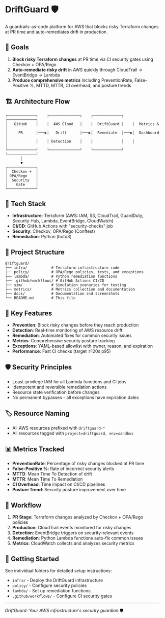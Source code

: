 # DriftGuard 🛡️

A guardrails-as-code platform for AWS that blocks risky Terraform changes at PR time and auto-remediates drift in production.

## 🎯 Goals

1. **Block risky Terraform changes** at PR time via CI security gates using Checkov + OPA/Rego
2. **Auto-remediate risky drift** in AWS quickly through CloudTrail → EventBridge → Lambda
3. **Produce comprehensive metrics** including PreventionRate, False-Positive %, MTTD, MTTR, CI overhead, and posture trends

## 🏗️ Architecture Flow

```
┌─────────────┐    ┌──────────────┐    ┌─────────────┐    ┌─────────────┐
│   GitHub    │    │  AWS Cloud   │    │  DriftGuard │    │  Metrics &  │
│     PR      │───▶│   Drift      │───▶│  Remediate  │───▶│  Dashboard  │
│             │    │ Detection    │    │             │    │             │
└─────────────┘    └──────────────┘    └─────────────┘    └─────────────┘
       │
       ▼
┌─────────────┐
│  Checkov +  │
│ OPA/Rego    │
│  Security   │
│    Gate     │
└─────────────┘
```

## 🔧 Tech Stack

- **Infrastructure**: Terraform (AWS: IAM, S3, CloudTrail, GuardDuty, Security Hub, Lambda, EventBridge, CloudWatch)
- **CI/CD**: GitHub Actions with "security-checks" job
- **Security**: Checkov, OPA/Rego (Conftest)
- **Remediation**: Python (boto3)

## 📁 Project Structure

```
driftguard/
├── infra/           # Terraform infrastructure code
├── policy/          # OPA/Rego policies, tests, and exceptions
├── lambda/          # Python remediation functions
├── .github/workflows/ # GitHub Actions CI/CD
├── sim/             # Simulation scenarios for testing
├── metrics/         # Metrics collection and documentation
├── docs/            # Documentation and screenshots
└── README.md        # This file
```

## 🚀 Key Features

- **Prevention**: Block risky changes before they reach production
- **Detection**: Real-time monitoring of AWS resource drift
- **Remediation**: Automated fixes for common security issues
- **Metrics**: Comprehensive security posture tracking
- **Exceptions**: YAML-based allowlist with owner, reason, and expiration
- **Performance**: Fast CI checks (target ≤120s p95)

## 🛡️ Security Principles

- Least-privilege IAM for all Lambda functions and CI jobs
- Idempotent and reversible remediation actions
- Resource state verification before changes
- No permanent bypasses - all exceptions have expiration dates

## 🏷️ Resource Naming

- All AWS resources prefixed with `driftguard-*`
- All resources tagged with `project=driftguard, env=sandbox`

## 📊 Metrics Tracked

- **PreventionRate**: Percentage of risky changes blocked at PR time
- **False-Positive %**: Rate of incorrect security alerts
- **MTTD**: Mean Time To Detection of drift
- **MTTR**: Mean Time To Remediation
- **CI Overhead**: Time impact on CI/CD pipelines
- **Posture Trend**: Security posture improvement over time

## 🔄 Workflow

1. **PR Stage**: Terraform changes analyzed by Checkov + OPA/Rego policies
2. **Production**: CloudTrail events monitored for risky changes
3. **Detection**: EventBridge triggers on security-relevant events
4. **Remediation**: Python Lambda functions auto-fix common issues
5. **Metrics**: CloudWatch collects and analyzes security metrics

## 📖 Getting Started

See individual folders for detailed setup instructions:
- `infra/` - Deploy the DriftGuard infrastructure
- `policy/` - Configure security policies
- `lambda/` - Set up remediation functions
- `.github/workflows/` - Configure CI security gates

---

*DriftGuard: Your AWS infrastructure's security guardian* 🛡️
